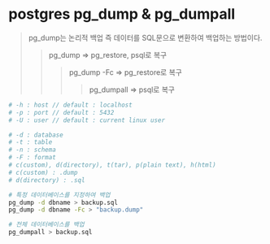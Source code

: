 # postgres pg_dump & pg_dumpall

> pg_dump는 논리적 백업 즉 데이터를 SQL문으로 변환하여 백업하는 방법이다.
>
> > pg_dump => pg_restore, psql로 복구
> >
> > > pg_dump -Fc => pg_restore로 복구
> > >
> > > > pg_dumpall => psql로 복구

```sh
# -h : host // default : localhost
# -p : port // default : 5432
# -U : user // default : current linux user

# -d : database
# -t : table
# -n : schema
# -F : format
# c(custom), d(directory), t(tar), p(plain text), h(html)
# c(custom) : .dump
# d(directory) : .sql

# 특정 데이터베이스를 지정하여 백업
pg_dump -d dbname > backup.sql
pg_dump -d dbname -Fc > "backup.dump"

# 전체 데이터베이스를 백업
pg_dumpall > backup.sql
```
